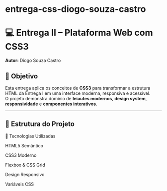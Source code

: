 # entrega-css-diogo-souza-castro

# 💻 Entrega II – Plataforma Web com CSS3  
**Autor:** Diogo Souza Castro  

## 🎯 Objetivo
Esta entrega aplica os conceitos de **CSS3** para transformar a estrutura HTML da Entrega I em uma interface moderna, responsiva e acessível.  
O projeto demonstra domínio de **leiautes modernos**, **design system**, **responsividade** e **componentes interativos**.

---

## 🧩 Estrutura do Projeto

🧠 Tecnologias Utilizadas

HTML5 Semântico

CSS3 Moderno

Flexbox & CSS Grid

Design Responsivo

Variáveis CSS

